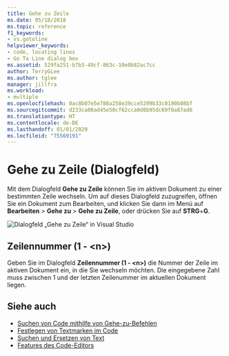 ```yaml
---
title: Gehe zu Zeile
ms.date: 05/18/2018
ms.topic: reference
f1_keywords:
- vs.gotoline
helpviewer_keywords:
- code, locating lines
- Go To Line dialog box
ms.assetid: 529fa251-b7b3-49cf-863c-10e0b82ac7cc
author: TerryGLee
ms.author: tglee
manager: jillfra
ms.workload:
- multiple
ms.openlocfilehash: 0ac8b07e5e788a258e39cce5209b33c0190b08bf
ms.sourcegitcommit: d233ca00ad45e50cf62cca0d0b95dc69f0a87ad6
ms.translationtype: HT
ms.contentlocale: de-DE
ms.lasthandoff: 01/01/2020
ms.locfileid: "75569191"
---
```

# <a name="go-to-line-dialog-box"></a>Gehe zu Zeile (Dialogfeld)

Mit dem Dialogfeld **Gehe zu Zeile** können Sie im aktiven Dokument zu einer bestimmten Zeile wechseln. Um auf dieses Dialogfeld zuzugreifen, öffnen Sie ein Dokument zum Bearbeiten, und klicken Sie dann im Menü auf **Bearbeiten** > **Gehe zu** > **Gehe zu Zeile**, oder drücken Sie auf **STRG**+**G**.

![Dialogfeld „Gehe zu Zeile“ in Visual Studio](media/go-to-line-dialog-box.png)

## <a name="line-number-1---n"></a>Zeilennummer (1 - \<n>)

Geben Sie im Dialogfeld **Zeilennummer (1 - \<n>)** die Nummer der Zeile im aktiven Dokument ein, in die Sie wechseln möchten. Die eingegebene Zahl muss zwischen 1 und der letzten Zeilenummer im aktuellen Dokument liegen.

## <a name="see-also"></a>Siehe auch

- [Suchen von Code mithilfe von Gehe-zu-Befehlen](../../ide/go-to.md)
- [Festlegen von Textmarken im Code](../../ide/setting-bookmarks-in-code.md)
- [Suchen und Ersetzen von Text](../../ide/finding-and-replacing-text.md)
- [Features des Code-Editors](../../ide/writing-code-in-the-code-and-text-editor.md)

